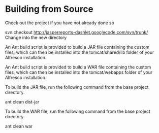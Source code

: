 # Building from Source #

Check out the project if you have not already done so

svn checkout http://jasperreports-dashlet.googlecode.com/svn/trunk/
Change into the new directory

An Ant build script is provided to build a JAR file containing the custom files, which can then be installed into the tomcat/shared/lib folder of your Alfresco installation.

An Ant build script is provided to build a WAR file containing the custom files, which can then be installed into the tomcat/webapps folder of your Alfresco installation.

To build the JAR file, run the following command from the base project directory.

ant clean dist-jar

To build the WAR file, run the following command from the base project directory.

ant clean war
